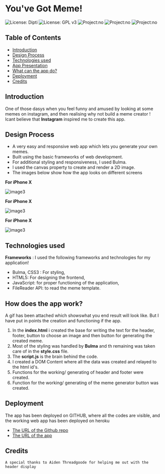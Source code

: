 # You've Got Meme!
![License: Dipti](https://img.shields.io/badge/Coder-Dipti'sCode-pink.svg)
![License: GPL v3](https://img.shields.io/badge/License-GNU-white.svg)
![Project:no](https://img.shields.io/badge/db-Sequelize-red.svg)
![Project:no](https://img.shields.io/badge/Mood-Funny-green.svg)
![Project:no](https://img.shields.io/badge/Styling-Bulma-purple.svg)


## Table of Contents
* [Introduction](#introduction)
* [Design Process](#design)
* [Technologies used](#api)
* [App Presentation](#details)
* [What can the app do?](#details)
* [Deployment](#installations)
* [Credits](#credits)
 
 ## Introduction 
One of those dasys when you feel funny and amused by looking at some memes on instagram, and then realising why not build a meme creator ! Icant believe that __Instagram__ inspired me to create this app.
## Design Process
   * A very easy and responsive web app which lets you generate your own memes. 
   * Built using the basic frameworks of web development.
   * For additional styling and responsiveness, I used Bulma.
   * I used the canvas property to create and render a 2D image.
   * The images below show how the app looks on different screens

   __For iPhone X__
    
  ![image3](public/images/mvc.png)
  
  __For iPhone X__
  
 ![image3](public/images/db.png)
 
 
  __For iPhone X__
  
 ![image3](public/images/db.png)
 

 ##  Technologies used

  __Frameworks__ : I used the following frameworks and technologies for my application!
   * Bulma, CSS3 : For styling,
   * HTML5: For designing the frontend,
   *  JavaScript: for proper functioning of the application,
   *  FileReader API: to read the meme template.

   
 
 ## How does the app work?
 A gif has been attached which showswhat you end result will look like. But I have put in points the creation and functioning if the app.
  1. In the __index.html__ i created the base for writing the text for the header, footer, button to choose an image and then button for generating the created meme.
  2. Most of the styling was handled by __Bulma__ and th remaining was taken care of in the __style.css__ file.
  3. The __script.js__ is the brain behind the code.
  4. I created a DOM Content where all the data was created and relayed to the html id's.
  5. Functions for the working/ generating of header and footer were created.
  6.  Function for the working/ generating of the meme generator button was created.

 
 ## Deployment
  The app has been deployed on GITHUB, where all the codes are visible, and the working web app has been deployed on heroku
   * [The URL of the Github repo](https://github.com/Dipti2021/YouHaveGotMeme)
   *  [The URL of the app](https://dipti2021.github.io/YouHaveGotMeme/)



  ## Credits
    A special thanks to Aiden Threadgoode for helping me out with the header display
